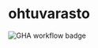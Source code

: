 # ohtuvarasto

![GHA workflow badge](https://github.com/badding/ohtuvarasto/workflows/CI/badge.svg)
